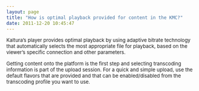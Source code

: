 ```yaml
---
layout: page
title: "How is optimal playback provided for content in the KMC?"
date: 2011-12-20 10:45:47
---
```


<span style="font-size: small;">Kaltura’s player provides optimal playback by using adaptive bitrate technology that automatically selects the most appropriate file for playback, based on the viewer’s specific connection and other parameters.</span>  
  
<span style="font-size: small;">Getting content onto the platform is the first step and selecting transcoding information is part of the upload session. For a quick and simple upload, use the default flavors that are provided and that can be enabled/disabled from the transcoding profile you want to use. </span>